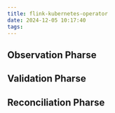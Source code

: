 ```yaml
---
title: flink-kubernetes-operator
date: 2024-12-05 10:17:40
tags:
---
```

## Observation Pharse

## Validation Pharse

## Reconciliation Pharse
